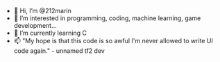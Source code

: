 - 👋 Hi, I’m @212marin
- 👀 I’m interested in programming, coding, machine learning, game development...
- 🌱 I’m currently learning C
- 📫 "My hope is that this code is so awful I'm never allowed to write UI code again." - unnamed tf2 dev

<!---
212marin/212marin is a ✨ special ✨ repository because its `README.md` (this file) appears on your GitHub profile.
You can click the Preview link to take a look at your changes.
--->
